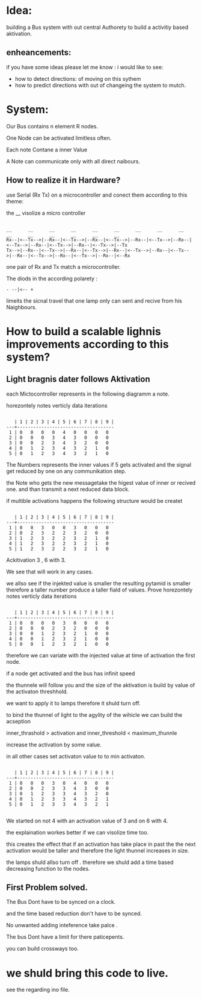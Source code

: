 # Idea: 
building a Bus system with out central Authorety to  build a activitiy based aktivation. 

## enheancements: 

if you  have some ideas please let me know :
i would like to see: 
- how to detect directions: of moving on this sythem 
- how to predict directions with out of changeing the system to mutch. 


# System: 
Our Bus contains n element R nodes. 

One Node can be activated limitless often.

Each  note Contane a inner Value 

A Note can  communicate only with  all direct naibours. 

## How to realize it in Hardware? 

use Serial (Rx Tx) on a microcontroller and conect them  according to  this theme: 

the __ visolize a micro  controller 

```

__      __      __      __      __      __      __      __      __      __      __      __      __      __      __      
Rx--|<--Tx-->|--Rx--|<--Tx-->|--Rx--|<--Tx-->|--Rx--|<--Tx-->|--Rx--|<--Tx-->|--Rx--|<--Tx-->|--Rx--|<--Tx-->|--Tx
Tx-->|--Rx--|<--Tx-->|--Rx--|<--Tx-->|--Rx--|<--Tx-->|--Rx--|<--Tx-->|--Rx--|<--Tx-->|--Rx--|<--Tx-->|--Rx--|<--Rx

```

one pair of Rx and Tx match a microcontroller. 

The diods in the according polarety : 
```
- --|<-- + 
```
limeits the sicnal travel that one lamp  only can sent and recive from  his Naighbours.

# How to build a scalable lighnis improvements according to this system? 

## Light bragnis dater follows Aktivation 
each Mictocontroller represents in the following diagramm  a note. 

horezontely notes verticly data iterations 

```

   | 1 | 2 | 3 | 4 | 5 | 6 | 7 | 8 | 9 | 
---+------------------------------------
 1 | 0   0   0   0   4   0   0   0   0  
 2 | 0   0   0   3   4   3   0   0   0 
 3 | 0   0   2   3   4   3   2   0   0  
 4 | 0   1   2   3   4   3   2   1   0  
 5 | 0   1   2   3   4   3   2   1   0

```

The Numbers represents the inner values if  5 gets activated and the signal get reduced by one on any communikation step. 

the Note who gets the new messagetake  the higest value of inner or recived one.  and than transmit a next reduced data block. 

if multible activations happens the following structure would be createt

```

   | 1 | 2 | 3 | 4 | 5 | 6 | 7 | 8 | 9 |
---+------------------------------------
 1 | 0   0   3   0   0   3   0   0   0
 2 | 0   2   3   2   2   3   2   0   0
 3 | 1   2   3   2   2   3   2   1   0
 4 | 1   2   3   2   2   3   2   1   0
 5 | 1   2   3   2   2   3   2   1   0

```

Ackitivation  3 , 6 with 3.

We see  that will work in any cases. 

we  allso  see if the injekted value is smaller the resulting pytamid is smaller 
therefore a taller number produce a taller fiald of values. 
Prove 
horezontely notes verticly data iterations

``` 

   | 1 | 2 | 3 | 4 | 5 | 6 | 7 | 8 | 9 |
---+------------------------------------
 1 | 0   0   0   0   3   0   0   0   0
 2 | 0   0   0   2   3   2   0   0   0
 3 | 0   0   1   2   3   2   1   0   0
 4 | 0   0   1   2   3   2   1   0   0
 5 | 0   0   1   2   3   2   1   0   0

```

therefore we can variate with  the injected value at time of activation the first node.

if a node get activated and the bus has infinit speed 

the thunnele will follow you and the size of the aktivation is build by value of the activaton threshhold.

we want to  apply it to lamps therefore it shuld turn off.

to  bind the  thunnel of light to the agylity of the wihicle we can  build the acseption 


inner_thrashold > activation  and inner_threshold < maximum_thunnle 

increase the activation by some value. 

in all other cases set activaton value to  to  min activaton.

```
 
   | 1 | 2 | 3 | 4 | 5 | 6 | 7 | 8 | 9 |
---+------------------------------------
 1 | 0   0   0   3   0   4   0   0   0
 2 | 0   0   2   3   3   4   3   0   0
 3 | 0   1   2   3   3   4   3   2   0
 4 | 0   1   2   3   3   4   3   2   1
 5 | 0   1   2   3   3   4   3   2   1
 
 ```
 
We started on not 4 with an activation value of 3 and on  6 with 4.

the explaination workes better if we can visolize time too.  

this creates the effect that if an activation  has take place in past the  the next activation would be taller and therefore the light thunnel increases in size. 

the lamps shuld allso turn  off . 
therefore we shuld add a time based decreasing function to  the nodes. 

## First Problem solved. 
The Bus Dont have to be synced on a clock. 

and the time based reduction don't have to be synced. 

No  unwanted adding inteference take palce .

The bus Dont have a limit for there paticepents. 

you  can build crossways too.  

# we shuld bring this code to live.
see the regarding ino  file. 
